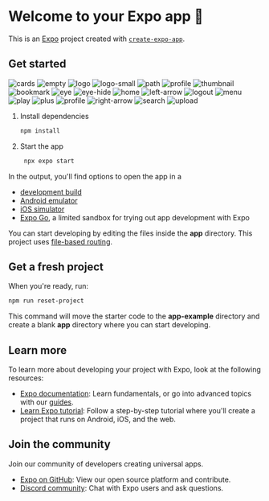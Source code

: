 # Welcome to your Expo app 👋

This is an [Expo](https://expo.dev) project created with [`create-expo-app`](https://www.npmjs.com/package/create-expo-app).

## Get started
![cards](https://github.com/BrzoskwiPK/nero/assets/101000424/48fb0cfa-99a4-4ff8-bf1d-297066a79052)
![empty](https://github.com/BrzoskwiPK/nero/assets/101000424/7a1935fc-0c62-4406-9d76-3a3815497826)
![logo](https://github.com/BrzoskwiPK/nero/assets/101000424/0ff2dd49-ef01-4b6e-8578-94f782e320c0)
![logo-small](https://github.com/BrzoskwiPK/nero/assets/101000424/e094abe8-1a93-4e8e-b650-5ac5250adda9)
![path](https://github.com/BrzoskwiPK/nero/assets/101000424/19d57a1e-f3e3-4891-b408-4ea5dd8aef38)
![profile](https://github.com/BrzoskwiPK/nero/assets/101000424/2a84debf-00fe-465f-9651-418628503968)
![thumbnail](https://github.com/BrzoskwiPK/nero/assets/101000424/bd103b7d-065e-43f7-be71-6c993e23587b)
![bookmark](https://github.com/BrzoskwiPK/nero/assets/101000424/9b878c66-cd57-4082-b4bd-d70307f20b0a)
![eye](https://github.com/BrzoskwiPK/nero/assets/101000424/f4800514-4a33-4fbf-bf94-31bfb5f9e358)
![eye-hide](https://github.com/BrzoskwiPK/nero/assets/101000424/1f529739-0cfc-4ce4-b9ad-fddb1af3a2e3)
![home](https://github.com/BrzoskwiPK/nero/assets/101000424/b1e9b091-60b9-4253-8343-1675d58cca16)
![left-arrow](https://github.com/BrzoskwiPK/nero/assets/101000424/6e24c29d-3a0b-4d42-9062-8a8bd018e680)
![logout](https://github.com/BrzoskwiPK/nero/assets/101000424/fb314609-9648-4833-90ee-d7030484a7b5)
![menu](https://github.com/BrzoskwiPK/nero/assets/101000424/0022e333-fbc7-4c8f-8ae6-6da585eeba52)
![play](https://github.com/BrzoskwiPK/nero/assets/101000424/0828c4ef-6a2e-4c71-bb41-c97de9ae9564)
![plus](https://github.com/BrzoskwiPK/nero/assets/101000424/4e7e533a-1dda-41fa-9b1a-e9e45e8a381b)
![profile](https://github.com/BrzoskwiPK/nero/assets/101000424/aaf43ce9-39d6-45e3-8055-c20ecbdb302d)
![right-arrow](https://github.com/BrzoskwiPK/nero/assets/101000424/d799c593-5de2-4620-9f68-fe18f9c520d6)
![search](https://github.com/BrzoskwiPK/nero/assets/101000424/660eaccf-e537-4ad8-a425-74d735b550b9)
![upload](https://github.com/BrzoskwiPK/nero/assets/101000424/9ba36f83-5239-4486-b4e9-68a9c2f127c1)

1. Install dependencies

   ```bash
   npm install
   ```

2. Start the app

   ```bash
    npx expo start
   ```

In the output, you'll find options to open the app in a

- [development build](https://docs.expo.dev/develop/development-builds/introduction/)
- [Android emulator](https://docs.expo.dev/workflow/android-studio-emulator/)
- [iOS simulator](https://docs.expo.dev/workflow/ios-simulator/)
- [Expo Go](https://expo.dev/go), a limited sandbox for trying out app development with Expo

You can start developing by editing the files inside the **app** directory. This project uses [file-based routing](https://docs.expo.dev/router/introduction).

## Get a fresh project

When you're ready, run:

```bash
npm run reset-project
```

This command will move the starter code to the **app-example** directory and create a blank **app** directory where you can start developing.

## Learn more

To learn more about developing your project with Expo, look at the following resources:

- [Expo documentation](https://docs.expo.dev/): Learn fundamentals, or go into advanced topics with our [guides](https://docs.expo.dev/guides).
- [Learn Expo tutorial](https://docs.expo.dev/tutorial/introduction/): Follow a step-by-step tutorial where you'll create a project that runs on Android, iOS, and the web.

## Join the community

Join our community of developers creating universal apps.

- [Expo on GitHub](https://github.com/expo/expo): View our open source platform and contribute.
- [Discord community](https://chat.expo.dev): Chat with Expo users and ask questions.
